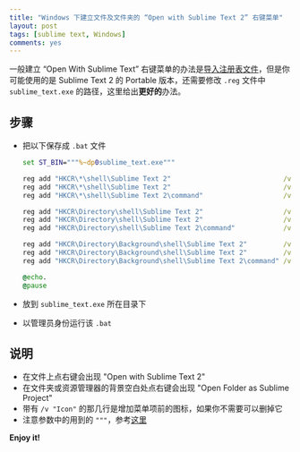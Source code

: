 ```yaml
---
title: "Windows 下建立文件及文件夹的 “Open with Sublime Text 2” 右键菜单"
layout: post
tags: [sublime text, Windows]
comments: yes
---
```


一般建立 “Open With Sublime Text” 右键菜单的办法是[导入注册表文件](http://superuser.com/questions/412312/can-i-right-click-a-folder-in-windows-7-and-choose-open-with-sublime-text)，但是你可能使用的是 Sublime Text 2 的 Portable 版本，还需要修改 `.reg` 文件中 `sublime_text.exe` 的路径，这里给出**更好的**办法。

## 步骤

- 把以下保存成 `.bat` 文件

  ```bat
  set ST_BIN="""%~dp0sublime_text.exe"""

  reg add "HKCR\*\shell\Sublime Text 2"                            /ve       /d "Open with Sublime Text 2"       /f
  reg add "HKCR\*\shell\Sublime Text 2"                            /v "Icon" /d "%ST_BIN%,0"                     /f
  reg add "HKCR\*\shell\Sublime Text 2\command"                    /ve       /d "%ST_BIN% """%%1""""             /f

  reg add "HKCR\Directory\shell\Sublime Text 2"                    /ve       /d "Open Folder as Sublime Project" /f
  reg add "HKCR\Directory\shell\Sublime Text 2"                    /v "Icon" /d "%ST_BIN%,0"                     /f
  reg add "HKCR\Directory\shell\Sublime Text 2\command"            /ve       /d "%ST_BIN% """%%V""""             /f

  reg add "HKCR\Directory\Background\shell\Sublime Text 2"         /ve       /d "Open Folder as Sublime Project" /f
  reg add "HKCR\Directory\Background\shell\Sublime Text 2"         /v "Icon" /d "%ST_BIN%,0"                     /f
  reg add "HKCR\Directory\Background\shell\Sublime Text 2\command" /ve       /d "%ST_BIN% """%%V""""             /f

  @echo.
  @pause
  ```

- 放到 `sublime_text.exe` 所在目录下
- 以管理员身份运行该 `.bat`

## 说明

- 在文件上点右键会出现 "Open with Sublime Text 2"
- 在文件夹或资源管理器的背景空白处点右键会出现 "Open Folder as Sublime Project"
- 带有 `/v "Icon"` 的那几行是增加菜单项前的图标，如果你不需要可以删掉它
- 注意参数中的用到的 `"""`，参考[这里](http://stackoverflow.com/questions/7760545/cmd-escape-double-quotes-in-parameter)

**Enjoy it!**